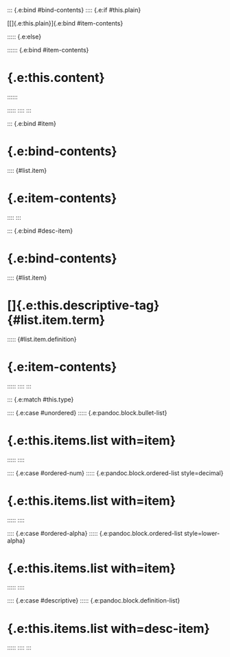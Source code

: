 ::: {.e:bind #bind-contents}
:::: {.e:if #this.plain}

[[]{.e:this.plain}]{.e:bind #item-contents}

::::: {.e:else}

:::::: {.e:bind #item-contents}
# {.e:this.content}
::::::

:::::
::::
:::

::: {.e:bind #item}
# {.e:bind-contents}
:::: {#list.item}
# {.e:item-contents}
::::
:::

::: {.e:bind #desc-item}
# {.e:bind-contents}
:::: {#list.item}
# []{.e:this.descriptive-tag} {#list.item.term}
::::: {#list.item.definition}
# {.e:item-contents}
:::::
::::
:::

::: {.e:match #this.type}

:::: {.e:case #unordered}
::::: {.e:pandoc.block.bullet-list}
# {.e:this.items.list with=item}
:::::
::::

:::: {.e:case #ordered-num}
::::: {.e:pandoc.block.ordered-list style=decimal}
# {.e:this.items.list with=item}
:::::
::::

:::: {.e:case #ordered-alpha}
::::: {.e:pandoc.block.ordered-list style=lower-alpha}
# {.e:this.items.list with=item}
:::::
::::

:::: {.e:case #descriptive}
::::: {.e:pandoc.block.definition-list}
# {.e:this.items.list with=desc-item}
:::::
::::
:::
